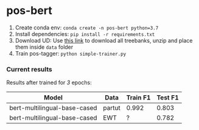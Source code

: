 # pos-bert

1. Create conda env: `conda create -n pos-bert python=3.7`
2. Install dependencies: `pip install -r requirements.txt`
3. Download UD: Use [this link](https://lindat.mff.cuni.cz/repository/xmlui/handle/11234/1-3226) to download all treebanks, unzip and place them inside `data` folder
4. Train pos-tagger: `python simple-trainer.py`

### Current results

Results after trained for *3* epochs:

|Model                         |Data  |Train F1|Test F1|
|------------------------------|------|--------|-------|
|bert-multilingual-base-cased  |partut|0.992   |0.803  |
|bert-multilingual-base-cased  |EWT   |?       |0.782  |
